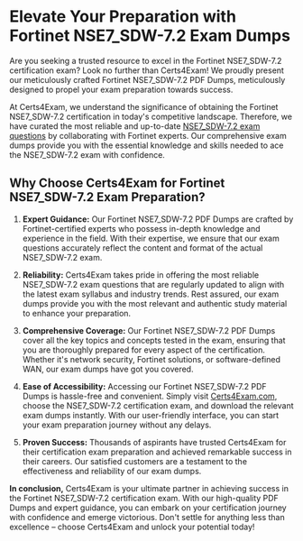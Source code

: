 <h1><strong>Elevate Your Preparation with Fortinet NSE7_SDW-7.2 Exam Dumps</strong></h1>
<p>Are you seeking a trusted resource to excel in the Fortinet NSE7_SDW-7.2 certification exam? Look no further than Certs4Exam! We proudly present our meticulously crafted Fortinet NSE7_SDW-7.2 PDF Dumps, meticulously designed to propel your exam preparation towards success.</p>
<p>At Certs4Exam, we understand the significance of obtaining the Fortinet NSE7_SDW-7.2 certification in today's competitive landscape. Therefore, we have curated the most reliable and up-to-date <a href="https://www.certs4exam.com/NSE7_SDW-7.2-pdf-exam-questions.html">NSE7_SDW-7.2 exam questions</a> by collaborating with Fortinet experts. Our comprehensive exam dumps provide you with the essential knowledge and skills needed to ace the NSE7_SDW-7.2 exam with confidence.</p>
<h2><strong>Why Choose Certs4Exam for Fortinet NSE7_SDW-7.2 Exam Preparation?</strong></h2>
<ol>
<li>
<p><strong>Expert Guidance:</strong> Our Fortinet NSE7_SDW-7.2 PDF Dumps are crafted by Fortinet-certified experts who possess in-depth knowledge and experience in the field. With their expertise, we ensure that our exam questions accurately reflect the content and format of the actual NSE7_SDW-7.2 exam.</p>
</li>
<li>
<p><strong>Reliability:</strong> Certs4Exam takes pride in offering the most reliable NSE7_SDW-7.2 exam questions that are regularly updated to align with the latest exam syllabus and industry trends. Rest assured, our exam dumps provide you with the most relevant and authentic study material to enhance your preparation.</p>
</li>
<li>
<p><strong>Comprehensive Coverage:</strong> Our Fortinet NSE7_SDW-7.2 PDF Dumps cover all the key topics and concepts tested in the exam, ensuring that you are thoroughly prepared for every aspect of the certification. Whether it's network security, Fortinet solutions, or software-defined WAN, our exam dumps have got you covered.</p>
</li>
<li>
<p><strong>Ease of Accessibility:</strong> Accessing our Fortinet NSE7_SDW-7.2 PDF Dumps is hassle-free and convenient. Simply visit <a href="https://www.certs4exam.com">Certs4Exam.com</a>, choose the NSE7_SDW-7.2 certification exam, and download the relevant exam dumps instantly. With our user-friendly interface, you can start your exam preparation journey without any delays.</p>
</li>
<li>
<p><strong>Proven Success:</strong> Thousands of aspirants have trusted Certs4Exam for their certification exam preparation and achieved remarkable success in their careers. Our satisfied customers are a testament to the effectiveness and reliability of our exam dumps.</p>
</li>
</ol>
<p><strong>In conclusion,</strong> Certs4Exam is your ultimate partner in achieving success in the Fortinet NSE7_SDW-7.2 certification exam. With our high-quality PDF Dumps and expert guidance, you can embark on your certification journey with confidence and emerge victorious. Don't settle for anything less than excellence &ndash; choose Certs4Exam and unlock your potential today!</p>

